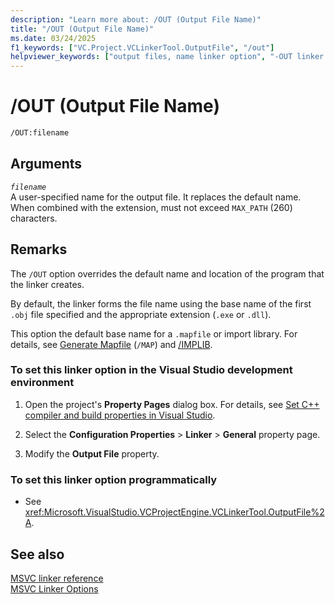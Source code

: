 ```yaml
---
description: "Learn more about: /OUT (Output File Name)"
title: "/OUT (Output File Name)"
ms.date: 03/24/2025
f1_keywords: ["VC.Project.VCLinkerTool.OutputFile", "/out"]
helpviewer_keywords: ["output files, name linker option", "-OUT linker option", "OUT linker option", "/OUT C++ linker option", "linker [C++], output files"]
---
```

# /OUT (Output File Name)

```cmd
/OUT:filename
```

## Arguments

*`filename`*\
A user-specified name for the output file. It replaces the default name. When combined with the extension, must not exceed `MAX_PATH` (260) characters.

## Remarks

The `/OUT` option overrides the default name and location of the program that the linker creates.

By default, the linker forms the file name using the base name of the first `.obj` file specified and the appropriate extension (`.exe` or `.dll`).

This option the default base name for a `.mapfile` or import library. For details, see [Generate Mapfile](map-generate-mapfile.md) (`/MAP`) and [/IMPLIB](implib-name-import-library.md).

### To set this linker option in the Visual Studio development environment

1. Open the project's **Property Pages** dialog box. For details, see [Set C++ compiler and build properties in Visual Studio](../working-with-project-properties.md).

1. Select the **Configuration Properties** > **Linker** > **General** property page.

1. Modify the **Output File** property.

### To set this linker option programmatically

- See <xref:Microsoft.VisualStudio.VCProjectEngine.VCLinkerTool.OutputFile%2A>.

## See also

[MSVC linker reference](linking.md)\
[MSVC Linker Options](linker-options.md)
